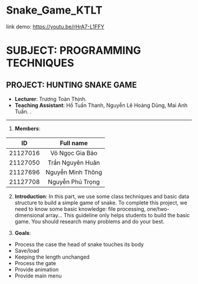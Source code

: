 # Snake_Game_KTLT
link demo: https://youtu.be/rHrA7-L1FFY
# SUBJECT:  PROGRAMMING TECHNIQUES
## PROJECT: HUNTING SNAKE GAME

- **Lecturer**: Trương Toàn Thịnh.
- **Teaching Assistant**: Hồ Tuấn Thanh, Nguyễn Lê Hoàng Dũng, Mai Anh Tuấn.
.

---

1. **Members**:

| **ID** |  **Full name**  |       
| :------------: | :------------: | 
|    21127016   | Võ Ngọc Gia Bảo  | 
|    21127050    | Trần Nguyên Huân | 
|    21127696    |  Nguyễn Minh Thông  |    
|    21127708   | Nguyễn Phú Trọng | 

2. **Introduction**:
In this part, we use some class techniques and basic data structure to build a simple game
of snake. To complete this project, we need to know some basic knowledge: file
processing, one/two-dimensional array… This guideline only helps students to build the
basic game. You should research many problems and do your best.

3. **Goals**:
- Process the case the head of snake touches its body
- Save/load
- Keeping the length unchanged
- Process the gate
- Provide animation
- Provide main menu

